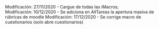 Modificación:  27/11/2020 - Cargue de todas las iMacros;   
Modificación:  10/12/2020 - Se adiciona en AllTareas la apertura masiva de rúbricas de moodle
Modificación:  17/12/2020 - Se corrige macro de cuestionarios (solo abre cuestionarios)

